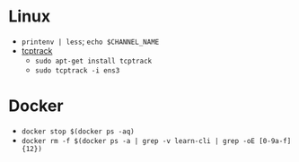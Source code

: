 # Linux
- `printenv | less`; `echo $CHANNEL_NAME`
- [tcptrack](https://www.howtoforge.com/tracking_tcp_connectios_with_tcptrack)
    - `sudo apt-get install tcptrack`
    - `sudo tcptrack -i ens3`
# Docker
- `docker stop $(docker ps -aq)`
- `docker rm -f $(docker ps -a | grep -v learn-cli | grep -oE [0-9a-f]{12})`